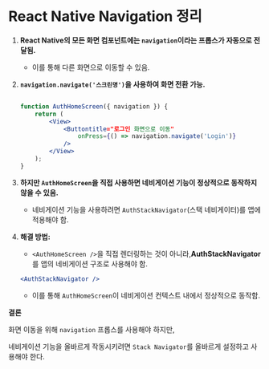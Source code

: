 React Native Navigation 정리
===

1. **React Native의 모든 화면 컴포넌트에는 `navigation`이라는 프롭스가 자동으로 전달됨.**
    - 이를 통해 다른 화면으로 이동할 수 있음.
2. **`navigation.navigate('스크린명')`을 사용하여 화면 전환 가능.**
    
    ```jsx
    
    function AuthHomeScreen({ navigation }) {
        return (
            <View>
                <Buttontitle="로그인 화면으로 이동"
                    onPress={() => navigation.navigate('Login')}
                />
            </View>
        );
    }
    
    ```
    
3. **하지만 `AuthHomeScreen`을 직접 사용하면 네비게이션 기능이 정상적으로 동작하지 않을 수 있음.**
    - 네비게이션 기능을 사용하려면 `AuthStackNavigator`(스택 네비게이터)를 앱에 적용해야 함.
4. **해결 방법:**
    - `<AuthHomeScreen />`을 직접 렌더링하는 것이 아니라,**AuthStackNavigator**를 앱의 네비게이션 구조로 사용해야 함.
    
    ```jsx
    <AuthStackNavigator />
    ```
    
    - 이를 통해 `AuthHomeScreen`이 네비게이션 컨텍스트 내에서 정상적으로 동작함.

**결론**

화면 이동을 위해 `navigation` 프롭스를 사용해야 하지만,

네비게이션 기능을 올바르게 작동시키려면 `Stack Navigator`를 올바르게 설정하고 사용해야 한다.